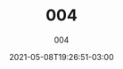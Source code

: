 ---
# Essential settings
title: "004"
subtitle: "004"
type: "post"
date: 2021-05-08T19:26:51-03:00
translationKey: "004"

# Scheduling
draft: false

# Organization
layout:
topics: ["arte"]
tags: []

# Style
style: "image"
size: "md"
color: "#FF5277"
textColor: "#FF5277"
weight: ""

link: "https://www.instagram.com/p/COoNqWpMPJy/"

# Custom Classes
headerClass: ""
titleClass: "gone"
summaryClass: ""
footerClass: ""

# Thumbnail / Featured
summary: ""
thumb: "images/sketch 004.png"
alt: "Sketch 004!"

#<div class="row d-flex" data-masonry='{"percentPosition": true }'>
#    <div class="col-1"></div>
#    {{< imgproc path="images/snow.jpg" method="Fill" size="1920x1080" col="8" >}}
#</div>

#<div class="row d-flex justify-content-center">
#    {{< imgproc path="images/snow.jpg" method="Fill" size="1920x1080" col="8" >}}
#</div>
---